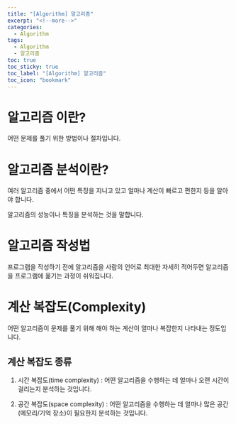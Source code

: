 ```yaml
---
title: "[Algorithm] 알고리즘"
excerpt: "<!--more-->"
categories:
  - Algorithm
tags:
  - Algorithm
  - 알고리즘
toc: true
toc_sticky: true
toc_label: "[Algorithm] 알고리즘"
toc_icon: "bookmark"
---
```


# 알고리즘 이란?

어떤 문제를 풀기 위한 방법이나 절차입니다.

# 알고리즘 분석이란?

여러 알고리즘 중에서 어떤 특징을 지니고 있고 얼마나 계산이 빠르고 편한지 등을 알아야 합니다.

알고리즘의 성능이나 특징을 분석하는 것을 말합니다.

# 알고리즘 작성법

프로그램을 작성하기 전에 알고리즘을 사람의 언어로 최대한 자세히 적어두면 알고리즘을 프로그램에 옮기는 과정이 쉬워집니다.

# 계산 복잡도(Complexity)

어떤 알고리즘이 문제를 풀기 위해 해야 하는 계산이 얼마나 복잡한지 나타내는 정도입니다.

## 계산 복잡도 종류

1. 시간 복잡도(time complexity)
: 어떤 알고리즘을 수행하는 데 얼마나 오랜 시간이 걸리는지 분석하는 것입니다.

2. 공간 복잡도(space complexity)
: 어떤 알고리즘을 수행하는 데 얼마나 많은 공간(메모리/기억 장소)이 필요한지 분석하는 것입니다.